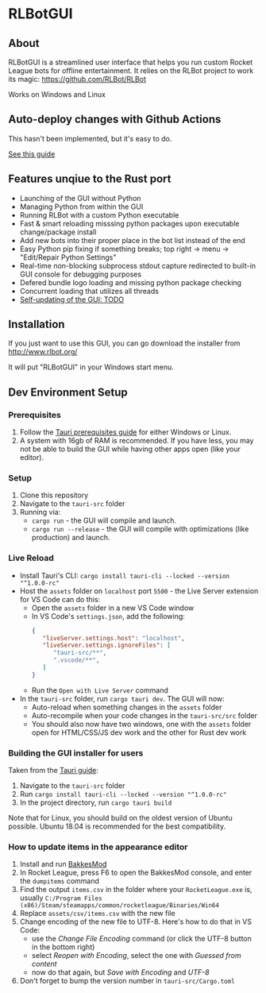 # RLBotGUI

## About

RLBotGUI is a streamlined user interface that helps you run custom
Rocket League bots for offline entertainment. It relies on the RLBot
project to work its magic: https://github.com/RLBot/RLBot

Works on Windows and Linux

## Auto-deploy changes with Github Actions

This hasn't been implemented, but it's easy to do.

[See this guide](https://github.com/tauri-apps/tauri-action)

## Features unqiue to the Rust port

- Launching of the GUI without Python
- Managing Python from within the GUI
- Running RLBot with a custom Python executable
- Fast & smart reloading misssing python packages upon executable change/package install
- Add new bots into their proper place in the bot list instead of the end
- Easy Python pip fixing if something breaks; top right -> menu -> "Edit/Repair Python Settings"
- Real-time non-blocking subprocess stdout capture redirected to built-in GUI console for debugging purposes
- Defered bundle logo loading and missing python package checking
- Concurrent loading that utilizes all threads
- [Self-updating of the GUI: TODO](https://tauri.studio/v1/guides/distribution/updater#update-file-json-format)

## Installation

If you just want to use this GUI, you can go download the installer from http://www.rlbot.org/

It will put "RLBotGUI" in your Windows start menu.

## Dev Environment Setup

### Prerequisites

1. Follow the [Tauri prerequisites guide](https://tauri.studio/v1/guides/getting-started/prerequisites) for either Windows or Linux.
2. A system with 16gb of RAM is recommended. If you have less, you may not be able to build the GUI while having other apps open (like your editor).

### Setup

1. Clone this repository
2. Navigate to the `tauri-src` folder
2. Running via:
   - `cargo run` - the GUI will compile and launch.
   - `cargo run --release` - the GUI will compile with optimizations (like production) and launch. 

### Live Reload
   - Install Tauri's CLI: `cargo install tauri-cli --locked --version "^1.0.0-rc"`
   - Host the `assets` folder on `localhost` port `5500` - the Live Server extension for VS Code can do this:
       - Open the `assets` folder in a new VS Code window
       - In VS Code's `settings.json`, add the following:
         ```json
         {
            "liveServer.settings.host": "localhost",
            "liveServer.settings.ignoreFiles": [
               "tauri-src/**",
               ".vscode/**",
            ]
         }
         ```
      - Run the `Open with Live Server` command
   - In the `tauri-src` folder, run `cargo tauri dev`. The GUI will now:
      - Auto-reload when something changes in the `assets` folder
      - Auto-recompile when your code changes in the `tauri-src/src` folder
      - You should also now have two windows, one with the `assets` folder open for HTML/CSS/JS dev work and the other for Rust dev work

### Building the GUI installer for users

Taken from the [Tauri guide](https://tauri.studio/v1/guides/getting-started/beginning-tutorial):

1. Navigate to the `tauri-src` folder
1. Run `cargo install tauri-cli --locked --version "^1.0.0-rc"`
2. In the project directory, run `cargo tauri build`

Note that for Linux, you should build on the oldest version of Ubuntu possible. Ubuntu 18.04 is recommended for the best compatibility.

### How to update items in the appearance editor
1. Install and run [BakkesMod](http://www.bakkesmod.com/)
2. In Rocket League, press F6 to open the BakkesMod console, and enter the `dumpitems` command
3. Find the output `items.csv` in the folder where your `RocketLeague.exe` is, usually `C:/Program Files (x86)/Steam/steamapps/common/rocketleague/Binaries/Win64`
4. Replace `assets/csv/items.csv` with the new file
5. Change encoding of the new file to UTF-8. Here's how to do that in VS Code:
   - use the _Change File Encoding_ command (or click the UTF-8 button in the bottom right)
   - select _Reopen with Encoding_, select the one with _Guessed from content_
   - now do that again, but _Save with Encoding_ and _UTF-8_
6. Don't forget to bump the version number in `tauri-src/Cargo.toml`

